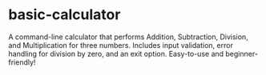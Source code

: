# basic-calculator
A command-line calculator that performs Addition, Subtraction, Division, and Multiplication for three numbers. Includes input validation, error handling for division by zero, and an exit option. Easy-to-use and beginner-friendly! 
